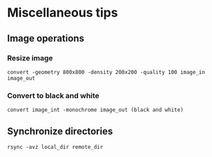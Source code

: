 # Miscellaneous tips

## Image operations

### Resize image
	convert -geometry 800x800 -density 200x200 -quality 100 image_in image_out

### Convert to black and white
	convert image_int -monochrome image_out (black and white)

## Synchronize directories
	rsync -avz local_dir remote_dir 
